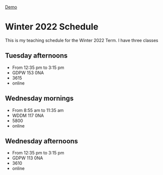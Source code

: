 [Demo](https://felice63.github.io/WINTER-SCHEDULE-2022-main/)
# Winter 2022 Schedule
This is my teaching schedule for the Winter 2022 Term.
I have three classes
## Tuesday afternoons
* From 12:35 pm to 3:15 pm 
* GDPW 153 0NA
* 3615
* online
## Wednesday mornings
* From 8:55 am to 11:35 am 
* WDDM 117 0NA
* 5800
* online
## Wednesday afternoons
* From 12:35 pm to 3:15 pm 
* GDPW 113 0NA
* 3610
* online
